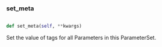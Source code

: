 ### set\_meta
```py

def set_meta(self, **kwargs)

```



Set the value of tags for all Parameters in this ParameterSet.

